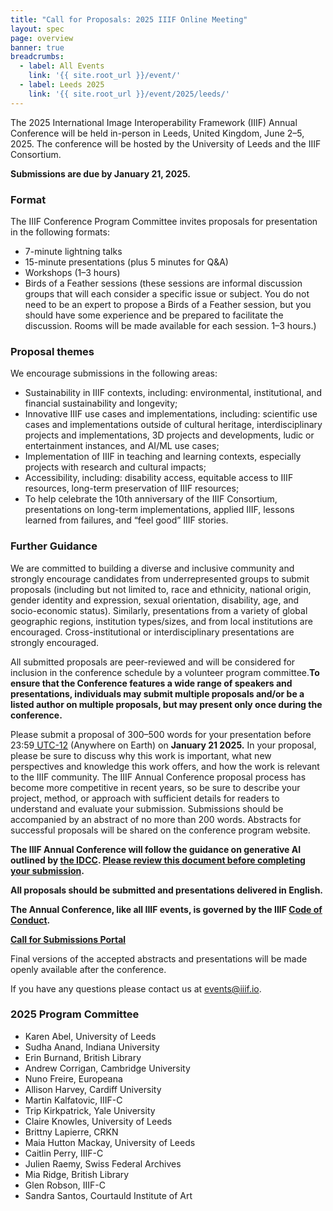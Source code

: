 ```yaml
---
title: "Call for Proposals: 2025 IIIF Online Meeting"
layout: spec
page: overview
banner: true 
breadcrumbs:
  - label: All Events
    link: '{{ site.root_url }}/event/'
  - label: Leeds 2025
    link: '{{ site.root_url }}/event/2025/leeds/'
---
```


The 2025 International Image Interoperability Framework (IIIF) Annual Conference will be held in-person in Leeds, United Kingdom, June 2–5, 2025. The conference will be hosted by the University of Leeds and the IIIF Consortium.

**Submissions are due by January 21, 2025.**


### **Format**

The IIIF Conference Program Committee invites proposals for presentation in the following formats:

* 7-minute lightning talks
* 15-minute presentations (plus 5 minutes for Q&A)
* Workshops (1–3 hours)
* Birds of a Feather sessions (these sessions are informal discussion groups that will each consider a specific issue or subject. You do not need to be an expert to propose a Birds of a Feather session, but you should have some experience and be prepared to facilitate the discussion. Rooms will be made available for each session. 1–3 hours.)



### **Proposal themes**

We encourage submissions in the following areas:

* Sustainability in IIIF contexts, including: environmental, institutional, and financial sustainability and longevity;
* Innovative IIIF use cases and implementations, including: scientific use cases and implementations outside of cultural heritage, interdisciplinary projects and implementations, 3D projects and developments, ludic or entertainment instances, and AI/ML use cases;
* Implementation of IIIF in teaching and learning contexts, especially projects with research and cultural impacts;
* Accessibility, including: disability access, equitable access to IIIF resources, long-term preservation of IIIF resources;
* To help celebrate the 10th anniversary of the IIIF Consortium, presentations on long-term implementations, applied IIIF, lessons learned from failures, and “feel good” IIIF stories. 

### **Further Guidance**

We are committed to building a diverse and inclusive community and strongly encourage candidates from underrepresented groups to submit proposals (including but not limited to, race and ethnicity, national origin, gender identity and expression, sexual orientation, disability, age, and socio-economic status). Similarly, presentations from a variety of global geographic regions, institution types/sizes, and from local institutions are encouraged. Cross-institutional or interdisciplinary presentations are strongly encouraged.

All submitted proposals are peer-reviewed and will be considered for inclusion in the conference schedule by a volunteer program committee.**To ensure that the Conference features a wide range of speakers and presentations, individuals may submit multiple proposals and/or be a listed author on multiple proposals, but may present only once during the conference.**

Please submit a proposal of 300–500 words for your presentation before 23:59[ UTC-12](https://time.is/Anywhere_on_Earth) (Anywhere on Earth) on **January 21 2025.** In your proposal, please be sure to discuss why this work is important, what new perspectives and knowledge this work offers, and how the work is relevant to the IIIF community. The IIIF Annual Conference proposal process has become more competitive in recent years, so be sure to describe your project, method, or approach with sufficient details for readers to understand and evaluate your submission. Submissions should be accompanied by an abstract of no more than 200 words. Abstracts for successful proposals will be shared on the conference program website.

**The IIIF Annual Conference will follow the guidance on generative AI outlined by [the IDCC](https://www.dcc.ac.uk/events/idcc). [Please review this document before completing your submission](https://dcc.ac.uk/sites/default/files/documents/Guidance%20on%20use%20of%20generative%20AI%20tools.pdf).**

**All proposals should be submitted and presentations delivered in English.**

**The Annual Conference, like all IIIF events, is governed by the IIIF [Code of Conduct](https://iiif.io/event/conduct/).**

**[Call for Submissions Portal](https://www.conftool.org/iiif2025)**

Final versions of the accepted abstracts and presentations will be made openly available after the conference.

If you have any questions please contact us at [events@iiif.io](mailto:events@iiif.io).


### **2025 Program Committee**

* Karen Abel, University of Leeds
* Sudha Anand, Indiana University
* Erin Burnand, British Library
* Andrew Corrigan, Cambridge University
* Nuno Freire, Europeana
* Allison Harvey, Cardiff University
* Martin Kalfatovic, IIIF-C
* Trip Kirkpatrick, Yale University
* Claire Knowles, University of Leeds
* Brittny Lapierre, CRKN
* Maia Hutton Mackay, University of Leeds
* Caitlin Perry, IIIF-C
* Julien Raemy, Swiss Federal Archives
* Mia Ridge, British Library
* Glen Robson, IIIF-C
* Sandra Santos, Courtauld Institute of Art

